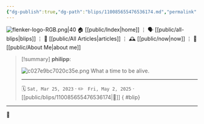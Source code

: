 ```yaml
---
{"dg-publish":true,"dg-path":"blips/110085655476536174.md","permalink":"/blips/110085655476536174/","title":"philipp on mastodon @ 2023-03-25","created":"2023-03-25T19:49:55","updated":"2025-05-02T08:50:43"}
---
```



<div class="transclusion internal-embed is-loaded"><div class="markdown-embed">




![flenker-logo-RGB.png|40](/img/user/attachments/flenker-logo-RGB.png)
🏠 [[public/Index\|home]]  ⋮ 🗣️ [[public/all-blips\|blips]] ⋮  📝 [[public/All Articles\|articles]]  ⋮ 🕰️ [[public/now\|now]] ⋮ 🪪 [[public/About Me\|about me]]


</div></div>


> [!summary] **philipp**:
>
> ![c027e9bc7020c35e.png](/img/user/attachments/c027e9bc7020c35e.png)
> What a time to be alive.
> - - -
>
> 🗓️ <code>Sat, Mar 25, 2023</code>  · ✏️ <code> Fri, May 2, 2025</code>  · [[public/blips/110085655476536174\|🔗]]
{ #blip}


- - -

 👾

